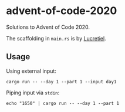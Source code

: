 # advent-of-code-2020

Solutions to Advent of Code 2020.

The scaffolding in `main.rs` is by [Lucretiel](https://github.com/Lucretiel).

## Usage

Using external input:

```shell
cargo run -- --day 1 --part 1 --input day1
```

Piping input via `stdin`:

```shell
echo "1650" | cargo run -- --day 1 --part 1
```
